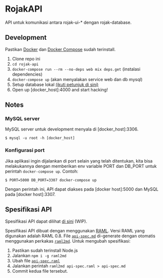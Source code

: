 # RojakAPI

API untuk komunikasi antara rojak-ui-* dengan rojak-database.

## Development

Pastikan [Docker](https://docs.docker.com/engine/installation/) dan [Docker Compose](https://docs.docker.com/compose/install/) sudah terinstall.

1. Clone repo ini
2. `cd rojak-api`
3. `docker-compose run --rm --no-deps web mix deps.get` (instalasi dependencies)
4. `docker-compose up` (akan menyalakan service web dan db mysql)
5. Setup database lokal [(ikuti petunjuk di sini)](../rojak-database)
6. Open up [docker_host]:4000 and start hacking!

## Notes

### MySQL server

MySQL server untuk development menyala di [docker_host]:3306.

```
$ mysql -u root -h [docker_host]
```

### Konfigurasi port

Jika aplikasi ingin dijalankan di port selain yang telah ditentukan, kita bisa melakukannya dengan memberikan env variable PORT dan DB_PORT untuk perintah `docker-compose up`. Contoh:

```
$ PORT=5000 DB_PORT=3307 docker-compose up
```

Dengan perintah ini, API dapat diakses pada [docker host]:5000 dan MySQL pada [docker host]:3307.

## Spesifikasi API

Spesifikasi API dapat dilihat [di sini](./api-spec.md) (WIP).

Spesifikasi API dibuat dengan menggunakan [RAML](http://raml.org/). Versi RAML yang digunakan adalah RAML 0.8. File [`api-spec.md`](./api-spec.md) di-generate dengan otomatis menggunakan perkakas [`raml2md`](https://github.com/raml2html/raml2md). Untuk mengubah spesifikasi:

1. Pastikan sudah terinstall Node.js
2. Jalankan `npm i -g raml2md`
3. Ubah file [`api-spec.raml`](./api-spec.raml)
4. Jalankan perintah `raml2md api-spec.raml > api-spec.md`
5. Commit kedua file tersebut.
